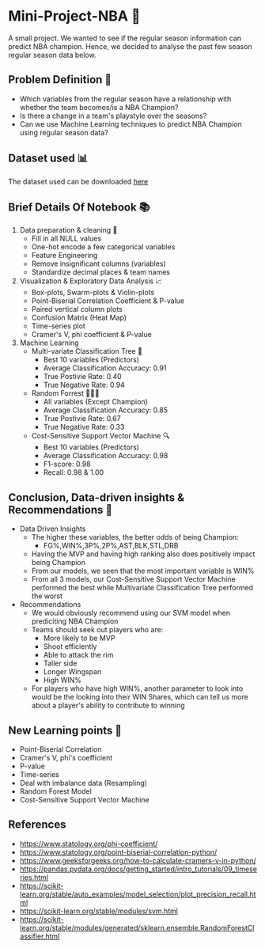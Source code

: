 # Mini-Project-NBA 🏀

A small project. We wanted to see if the regular season information can predict NBA champion.
Hence, we decided to analyse the past few season regular season data below.

## Problem Definition 📝
- Which variables from the regular season have a relationship with whether the team becomes/is a NBA Champion?
- Is there a change in a team's playstyle over the seasons?
- Can we use Machine Learning techniques to predict NBA Champion using regular season data?
## Dataset used 📊
The dataset used can be downloaded [here](https://github.com/Jason-Hp/SC1015-Mini-Project-NBA/blob/a30e139d5a7003d36726b341eb7636852126e224/Dataset/NBAdata.csv)
## Brief Details Of Notebook 📚
1. Data preparation & cleaning 🧹
   - Fill in all NULL values
   - One-hot encode a few categorical variables
   - Feature Engineering
   - Remove insignificant columns (variables)
   - Standardize decimal places & team names
2. Visualization & Exploratory Data Analysis 📈
   - Box-plots, Swarm-plots & Violin-plots
   - Point-Biserial Correlation Coefficient & P-value
   - Paired vertical column plots
   - Confusion Matrix (Heat Map)
   - Time-series plot
   - Cramer's V, phi coefficient & P-value
3. Machine Learning
   - Multi-variate Classification Tree 🌲
     - Best 10 variables (Predictors)
     - Average Classification Accuracy: 0.91
     - True Postivie Rate: 0.40
     - True Negative Rate: 0.94
    - Random Forrest 🌳🌳🌳
      - All variables (Except Champion)
      - Average Classification Accuracy: 0.85
      - True Postivie Rate: 0.67
      - True Negative Rate: 0.33
    - Cost-Sensitive Support Vector Machine 🔍
      - Best 10 variables (Predictors)
      - Average Classification Accuracy: 0.98
      - F1-score: 0.98
      - Recall: 0.98 & 1.00
## Conclusion, Data-driven insights & Recommendations 🏁
- Data Driven Insights
  - The higher these variables, the better odds of being Champion:
    - FG%,WIN%,3P%,2P%,AST,BLK,STL,DRB
  - Having the MVP and having high ranking also does positively impact being Champion
  - From our models, we seen that the most important variable is WIN%
  - From all 3 models, our Cost-Sensitive Support Vector Machine performed the best while Multivariate Classification Tree performed the worst
- Recommendations
  - We would obviously recommend using our SVM model when prediciting NBA Champion
  - Teams should seek out players who are:
    - More likely to be MVP
    - Shoot efficiently
    - Able to attack the rim
    - Taller side
    - Longer Wingspan
    - High WIN%
  - For players who have high WIN%, another parameter to look into would be the looking into their WIN Shares, which can tell us more about a player's ability to contribute to winning
## New Learning points 🧠
- Point-Biserial Correlation
- Cramer's V, phi's coefficient
- P-value
- Time-series
- Deal with imbalance data (Resampling)
- Random Forest Model
- Cost-Sensitive Support Vector Machine

## References
- https://www.statology.org/phi-coefficient/
- https://www.statology.org/point-biserial-correlation-python/
- https://www.geeksforgeeks.org/how-to-calculate-cramers-v-in-python/
- https://pandas.pydata.org/docs/getting_started/intro_tutorials/09_timeseries.html
- https://scikit-learn.org/stable/auto_examples/model_selection/plot_precision_recall.html
- https://scikit-learn.org/stable/modules/svm.html
- https://scikit-learn.org/stable/modules/generated/sklearn.ensemble.RandomForestClassifier.html

 
